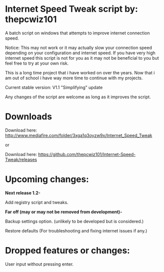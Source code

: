 # Internet Speed Tweak script by: thepcwiz101

A batch script on windows that attempts to improve internet connection speed.

Notice: This may not work or it may actually slow your connection speed depending on your configuration and internet speed. If you have 
very high internet speed this script is not for you as it may not be beneficial to you but feel free to try at your own risk.

This is a long time project that i have worked on over the years. Now that i am out of school i have way more time to continue with my projects.

Current stable version: V1.1 "Simplifying" update

Any changes of the script are welcome as long as it improves the script.

# Downloads

Download here: http://www.mediafire.com/folder/3xga1q3oyzw9x/Internet_Speed_Tweak

or 

Download here: https://github.com/thepcwiz101/Internet-Speed-Tweak/releases

# Upcoming changes:

**Next release 1.2-** 

Add registry script and tweaks.


**Far off (may or may not be removed from development)-**

Backup settings option. (unlikely to be developed but is considered.)

Restore defaults (For troubleshooting and fixing internet issues if any.)


# Dropped features or changes:

User input without pressing enter.
